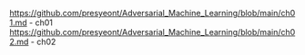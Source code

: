 
https://github.com/presyeont/Adversarial_Machine_Learning/blob/main/ch01.md - ch01
https://github.com/presyeont/Adversarial_Machine_Learning/blob/main/ch02.md - ch02

